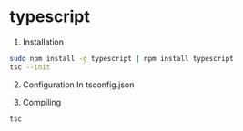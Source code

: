 # typescript

1. Installation

```bash
sudo npm install -g typescript | npm install typescript
tsc --init
```

2. Configuration
   In tsconfig.json

3. Compiling

```bash
tsc
```
